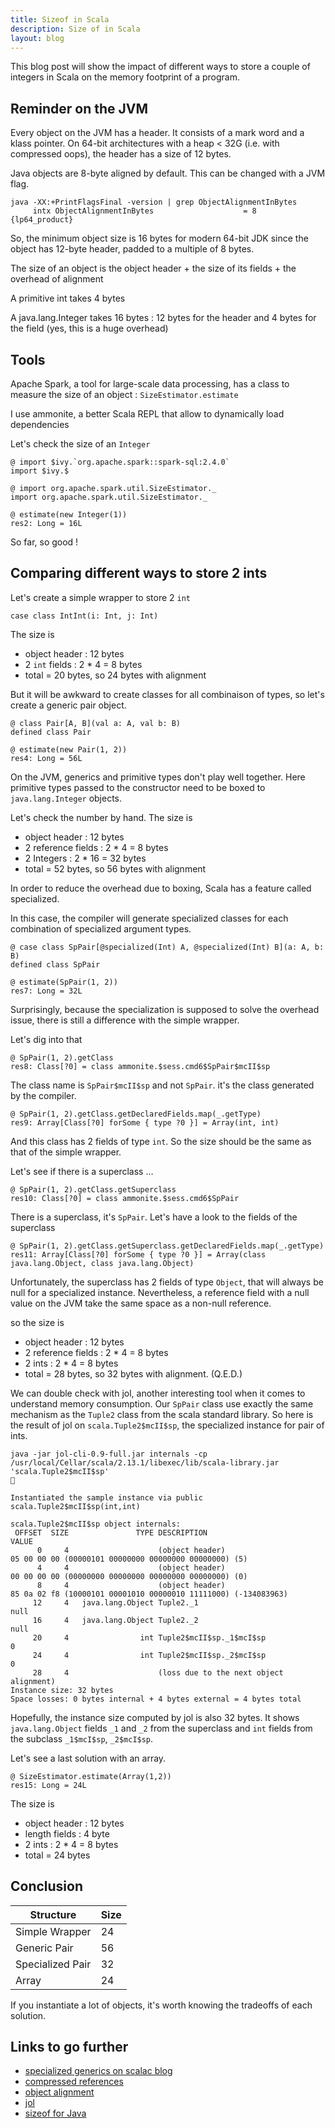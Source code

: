 ```yaml
---
title: Sizeof in Scala
description: Size of in Scala
layout: blog
---
```

This blog post will show the impact of different ways to store a couple of integers in Scala on the
memory footprint of a program.

## Reminder on the JVM

Every object on the JVM has a header. It consists of a mark word and a klass pointer. On 64-bit
architectures with a heap < 32G (i.e. with compressed oops), the header has a size of 12 bytes.

Java objects are 8-byte aligned by default. This can be changed with a JVM flag.

```
java -XX:+PrintFlagsFinal -version | grep ObjectAlignmentInBytes
     intx ObjectAlignmentInBytes                    = 8                                   {lp64_product}
```

So, the minimum object size is 16 bytes for modern 64-bit JDK since the object has 12-byte header,
padded to a multiple of 8 bytes.

The size of an object is the object header + the size of its fields + the overhead of alignment

A primitive int takes 4 bytes

A java.lang.Integer takes 16 bytes : 12 bytes for the header and 4 bytes for the field (yes, this is
a huge overhead)

## Tools

Apache Spark, a tool for large-scale data processing, has a class to measure the size of an object : `SizeEstimator.estimate`

I use ammonite, a better Scala REPL that allow to dynamically load dependencies

Let's check the size of an `Integer`

```
@ import $ivy.`org.apache.spark::spark-sql:2.4.0`
import $ivy.$

@ import org.apache.spark.util.SizeEstimator._
import org.apache.spark.util.SizeEstimator._

@ estimate(new Integer(1))
res2: Long = 16L
```

So far, so good !

## Comparing different ways to store 2 ints

Let's create a simple wrapper to store 2 `int`

```
case class IntInt(i: Int, j: Int)
```

The size is

-   object header : 12 bytes
-   2 `int` fields : 2 \* 4 = 8 bytes
-   total = 20 bytes, so 24 bytes with alignment

But it will be awkward to create classes for all combinaison of types, so let's create a generic
pair object.

```
@ class Pair[A, B](val a: A, val b: B)
defined class Pair

@ estimate(new Pair(1, 2))
res4: Long = 56L
```

On the JVM, generics and primitive types don't play well together. Here primitive types passed to
the constructor need to be boxed to `java.lang.Integer` objects.

Let's check the number by hand. The size is

-   object header : 12 bytes
-   2 reference fields : 2 \* 4 = 8 bytes
-   2 Integers : 2 \* 16 = 32 bytes
-   total = 52 bytes, so 56 bytes with alignment

In order to reduce the overhead due to boxing, Scala has a feature called specialized.

In this case, the compiler will generate specialized classes for each combination of specialized
argument types.

```
@ case class SpPair[@specialized(Int) A, @specialized(Int) B](a: A, b: B)
defined class SpPair

@ estimate(SpPair(1, 2))
res7: Long = 32L
```

Surprisingly, because the specialization is supposed to solve the overhead issue, there is still a
difference with the simple wrapper.

Let's dig into that

```
@ SpPair(1, 2).getClass
res8: Class[?0] = class ammonite.$sess.cmd6$SpPair$mcII$sp
```

The class name is `SpPair$mcII$sp` and not `SpPair`. it's the class generated by the compiler.

```
@ SpPair(1, 2).getClass.getDeclaredFields.map(_.getType)
res9: Array[Class[?0] forSome { type ?0 }] = Array(int, int)
```

And this class has 2 fields of type `int`. So the size should be the same as that of the simple
wrapper.

Let's see if there is a superclass …

```
@ SpPair(1, 2).getClass.getSuperclass
res10: Class[?0] = class ammonite.$sess.cmd6$SpPair
```

There is a superclass, it's `SpPair`. Let's have a look to the fields of the superclass

```
@ SpPair(1, 2).getClass.getSuperclass.getDeclaredFields.map(_.getType)
res11: Array[Class[?0] forSome { type ?0 }] = Array(class java.lang.Object, class java.lang.Object)
```

Unfortunately, the superclass has 2 fields of type `Object`, that will always be null for a
specialized instance. Nevertheless, a reference field with a null value on the JVM take the same
space as a non-null reference.

so the size is

-   object header : 12 bytes
-   2 reference fields : 2 \* 4 = 8 bytes
-   2 ints : 2 \* 4 = 8 bytes
-   total = 28 bytes, so 32 bytes with alignment. (Q.E.D.)

We can double check with jol, another interesting tool when it comes to understand memory
consumption. Our `SpPair` class use exactly the same mechanism as the `Tuple2` class from the scala
standard library. So here is the result of jol on `scala.Tuple2$mcII$sp`, the specialized instance for
pair of ints.

```
java -jar jol-cli-0.9-full.jar internals -cp /usr/local/Cellar/scala/2.13.1/libexec/lib/scala-library.jar 'scala.Tuple2$mcII$sp'                                                   

Instantiated the sample instance via public scala.Tuple2$mcII$sp(int,int)

scala.Tuple2$mcII$sp object internals:
 OFFSET  SIZE               TYPE DESCRIPTION                               VALUE
      0     4                    (object header)                           05 00 00 00 (00000101 00000000 00000000 00000000) (5)
      4     4                    (object header)                           00 00 00 00 (00000000 00000000 00000000 00000000) (0)
      8     4                    (object header)                           85 0a 02 f8 (10000101 00001010 00000010 11111000) (-134083963)
     12     4   java.lang.Object Tuple2._1                                 null
     16     4   java.lang.Object Tuple2._2                                 null
     20     4                int Tuple2$mcII$sp._1$mcI$sp                  0
     24     4                int Tuple2$mcII$sp._2$mcI$sp                  0
     28     4                    (loss due to the next object alignment)
Instance size: 32 bytes
Space losses: 0 bytes internal + 4 bytes external = 4 bytes total
```

Hopefully, the instance size computed by jol is also 32 bytes. It shows `java.lang.Object` fields `_1`
and `_2` from the superclass and `int` fields from the subclass `_1$mcI$sp`, `_2$mcI$sp`.

Let's see a last solution with an array.

```
@ SizeEstimator.estimate(Array(1,2))
res15: Long = 24L
```

The size is

-   object header : 12 bytes
-   length fields : 4 byte
-   2 ints : 2 \* 4 = 8 bytes
-   total = 24 bytes

## Conclusion

| Structure        | Size |
|------------------|------|
| Simple Wrapper   | 24   |
| Generic Pair     | 56   |
| Specialized Pair | 32   |
| Array            | 24   |

If you instantiate a lot of objects, it's worth knowing the tradeoffs of each solution.

## Links to go further

-   [specialized generics on scalac
    blog](https://scalac.io/specialized-generics-object-instantiation/)
-   [compressed references](https://shipilev.net/jvm/anatomy-quarks/23-compressed-references/)
-   [object alignment](https://shipilev.net/jvm/anatomy-quarks/24-object-alignment/)
-   [jol](https://openjdk.java.net/projects/code-tools/jol/)
-   [sizeof for Java](https://www.javaworld.com/article/2077408/sizeof-for-java.html)

